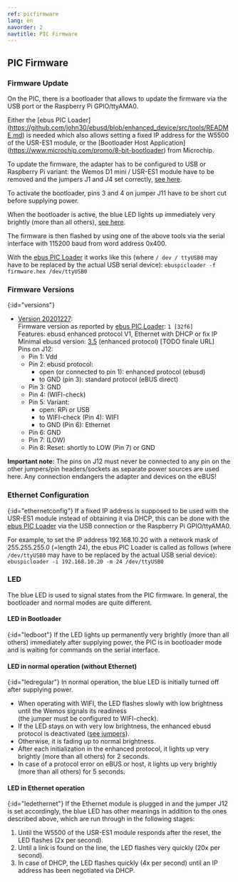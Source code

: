 ```yaml
---
ref: picfirmware
lang: en
navorder: 2
navtitle: PIC Firmware
---
```

## PIC Firmware

### Firmware Update
On the PIC, there is a bootloader that allows to update the firmware via the USB port or the Raspberry Pi GPIO/ttyAMA0.

Either the
[ebus PIC Loader] (https://github.com/john30/ebusd/blob/enhanced_device/src/tools/README.md)
is needed which also allows setting a fixed IP address for the W5500 of the USR-ES1 module,
or the [Bootloader Host Application] (https://www.microchip.com/promo/8-bit-bootloader) from Microchip.

To update the firmware, the adapter has to be configured to USB or Raspberry Pi variant:
the Wemos D1 mini / USR-ES1 module have to be removed and the jumpers J1 and J4 set correctly, [see here](index.en#variants).

To activate the bootloader, pins 3 and 4 on jumper J11 have to be short cut before supplying power.

When the bootloader is active, the blue LED lights up immediately very brightly (more than all others), [see here](#led).

The firmware is then flashed by using one of the above tools via the serial interface with 115200 baud from word address 0x400.

With the
[ebus PIC Loader](https://github.com/john30/ebusd/blob/enhanced_device/src/tools/README.md)
it works like this (where `/ dev / ttyUSB0` may have to be replaced by the actual USB serial device):
`ebuspicloader -f firmware.hex /dev/ttyUSB0`

### Firmware Versions
{:id="versions"}
* [Version 20201227](firmware/20201227-offset.hex):  
  Firmware version as reported by [ebus PIC Loader](https://github.com/john30/ebusd/blob/enhanced_device/src/tools/README.md): `1 [32f6]`  
  Features: ebusd enhanced protocol V1, Ethernet with DHCP or fix IP  
  Minimal ebusd version: [3.5](https://github.com/john30/ebusd/blob/enhanced_device) (enhanced protocol) [TODO finale URL]  
  Pins on J12:  
  * Pin 1: Vdd
  * Pin 2: ebusd protocol:
    * open (or connected to pin 1): enhanced protocol (ebusd)
    * to GND (pin 3): standard protocol (eBUS direct)
  * Pin 3: GND
  * Pin 4: (WIFI-check)
  * Pin 5: Variant:
    * open: RPi or USB
    * to WIFI-check (Pin 4): WIFI
    * to GND (Pin 6): Ethernet
  * Pin 6: GND
  * Pin 7: (LOW)
  * Pin 8: Reset: shortly to LOW (Pin 7) or GND

**Important note:** The pins on J12 must never be connected to any pin on the other jumpers/pin headers/sockets as
separate power sources are used here. Any connection endangers the adapter and devices on the eBUS!

### Ethernet Configuration
{:id="ethernetconfig"}
If a fixed IP address is supposed to be used with the USR-ES1 module instead of obtaining it via DHCP,
this can be done with the
[ebus PIC Loader](https://github.com/john30/ebusd/blob/enhanced_device/src/tools/README.md)
via the USB connection or the Raspberry Pi GPIO/ttyAMA0.

For example, to set the IP address 192.168.10.20 with a network mask of 255.255.255.0 (=length 24), the ebus PIC
Loader is called as follows (where `/dev/ttyUSB0` may have to be replaced by the actual USB serial device):
`ebuspicloader -i 192.168.10.20 -m 24 /dev/ttyUSB0`

### LED
The blue LED is used to signal states from the PIC firmware. In general, the bootloader and normal modes are quite different.

#### LED in Bootloader
{:id="ledboot"}
If the LED lights up permanently very brightly (more than all others) immediately after supplying power, the PIC is in
bootloader mode and is waiting for commands on the serial interface.

#### LED in normal operation (without Ethernet)
{:id="ledregular"}
In normal operation, the blue LED is initially turned off after supplying power.
* When operating with WIFI, the LED flashes slowly with low brightness until the Wemos signals its readiness  
  (the jumper must be configured to WIFI-check).
* If the LED stays on with very low brightness, the enhanced ebusd protocol is deactivated ([see jumpers](index.en#jumper)).
* Otherwise, it is fading up to normal brightness.
* After each initialization in the enhanced protocol, it lights up very brightly (more than all others) for 2 seconds.
* In case of a protocol error on eBUS or host, it lights up very brightly (more than all others) for 5 seconds.

#### LED in Ethernet operation
{:id="ledethernet"}
If the Ethernet module is plugged in and the jumper J12 is set accordingly, the blue LED has other meanings in addition
to the ones described above, which are run through in the following stages:
1. Until the W5500 of the USR-ES1 module responds after the reset, the LED flashes (2x per second).
2. Until a link is found on the line, the LED flashes very quickly (20x per second).
3. In case of DHCP, the LED flashes quickly (4x per second) until an IP address has been negotiated via DHCP.